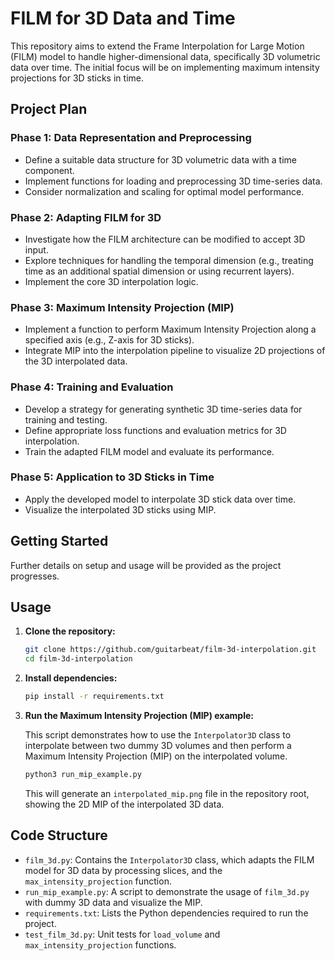 # FILM for 3D Data and Time

This repository aims to extend the Frame Interpolation for Large Motion (FILM) model to handle higher-dimensional data, specifically 3D volumetric data over time. The initial focus will be on implementing maximum intensity projections for 3D sticks in time.

## Project Plan

### Phase 1: Data Representation and Preprocessing

*   Define a suitable data structure for 3D volumetric data with a time component.
*   Implement functions for loading and preprocessing 3D time-series data.
*   Consider normalization and scaling for optimal model performance.

### Phase 2: Adapting FILM for 3D

*   Investigate how the FILM architecture can be modified to accept 3D input.
*   Explore techniques for handling the temporal dimension (e.g., treating time as an additional spatial dimension or using recurrent layers).
*   Implement the core 3D interpolation logic.

### Phase 3: Maximum Intensity Projection (MIP)

*   Implement a function to perform Maximum Intensity Projection along a specified axis (e.g., Z-axis for 3D sticks).
*   Integrate MIP into the interpolation pipeline to visualize 2D projections of the 3D interpolated data.

### Phase 4: Training and Evaluation

*   Develop a strategy for generating synthetic 3D time-series data for training and testing.
*   Define appropriate loss functions and evaluation metrics for 3D interpolation.
*   Train the adapted FILM model and evaluate its performance.

### Phase 5: Application to 3D Sticks in Time

*   Apply the developed model to interpolate 3D stick data over time.
*   Visualize the interpolated 3D sticks using MIP.

## Getting Started

Further details on setup and usage will be provided as the project progresses.



## Usage

1.  **Clone the repository:**

    ```bash
    git clone https://github.com/guitarbeat/film-3d-interpolation.git
    cd film-3d-interpolation
    ```

2.  **Install dependencies:**

    ```bash
    pip install -r requirements.txt
    ```

3.  **Run the Maximum Intensity Projection (MIP) example:**

    This script demonstrates how to use the `Interpolator3D` class to interpolate between two dummy 3D volumes and then perform a Maximum Intensity Projection (MIP) on the interpolated volume.

    ```bash
    python3 run_mip_example.py
    ```

    This will generate an `interpolated_mip.png` file in the repository root, showing the 2D MIP of the interpolated 3D data.

## Code Structure

*   `film_3d.py`: Contains the `Interpolator3D` class, which adapts the FILM model for 3D data by processing slices, and the `max_intensity_projection` function.
*   `run_mip_example.py`: A script to demonstrate the usage of `film_3d.py` with dummy 3D data and visualize the MIP.
*   `requirements.txt`: Lists the Python dependencies required to run the project.
*   `test_film_3d.py`: Unit tests for `load_volume` and `max_intensity_projection` functions.


